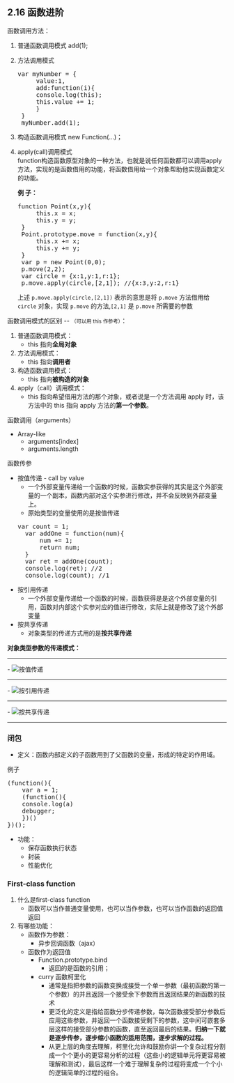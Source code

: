 ## 2.16 函数进阶 ##
函数调用方法：

1. 普通函数调用模式 add(1);
2. 方法调用模式 
	<pre>var myNumber = {
	    value:1,
	    add:function(i){
		console.log(this);
		this.value += 1;
	    }
	}
	myNumber.add(1);</pre>
3. 构造函数调用模式 new Function(...)；
4. apply(call)调用模式  
	function构造函数原型对象的一种方法，也就是说任何函数都可以调用apply方法，实现的是函数借用的功能，将函数借用给一个对象帮助他实现函数定义的功能。

	**例 子：**
	<pre>function Point(x,y){
        this.x = x;
	    this.y = y;
	}
	Point.prototype.move = function(x,y){
	    this.x += x;
	    this.y += y;
	}
	var p = new Point(0,0);
	p.move(2,2);
	var circle = {x:1,y:1,r:1};
	p.move.apply(circle,[2,1]); //{x:3,y:2,r:1}</pre>
	上述 `p.move.apply(circle,[2,1])` 表示的意思是将 `p.move` 方法借用给 `circle` 对象，实现 `p.move` 的方法,`[2,1]` 是 `p.move` 所需要的参数

函数调用模式的区别 -- <small>（可以用 this 作参考）</small>：

1. 普通函数调用模式：
	- this 指向**全局对象**
2. 方法调用模式：
	- this 指向**调用者**
3. 构造函数调用模式：
	- this 指向**被构造的对象**
4. apply（call）调用模式：
	- this 指向希望借用方法的那个对象，或者说是一个方法调用 apply 时，该方法中的 this 指向 apply 方法的**第一个参数**。

函数调用（arguments）

- Array-like
	- arguments[index]
	- arguments.length

函数传参

- 按值传递 - call by value
	- 一个外部变量传递给一个函数的时候，函数实参获得的其实是这个外部变量的一个副本，函数内部对这个实参进行修改，并不会反映到外部变量上。
	- 原始类型的变量使用的是按值传递
	<pre>var count = 1;
	var addOne = function(num){
	    num += 1;
	    return num;
	}
	var ret = addOne(count);
	console.log(ret); //2
	console.log(count); //1</pre> 
- 按引用传递
	- 一个外部变量传递给一个函数的时候，函数获得是是这个外部变量的引用，函数对内部这个实参对应的值进行修改，实际上就是修改了这个外部变量
- 按共享传递
	- 对象类型的传递方式用的是**按共享传递**

**对象类型参数的传递模式：**
	<hr>
	- ![按值传递](http://i.imgur.com/mlhPumb.png)<hr>
	- ![按引用传递](http://i.imgur.com/UlewZSL.png)<hr>
	- ![按共享传递](http://i.imgur.com/lmuCrW1.png)<hr>

### 闭包 ###
- 定义：函数内部定义的子函数用到了父函数的变量，形成的特定的作用域。

例子

<pre>(function(){
    var a = 1;
    (function(){
	console.log(a)
	debugger;
    })()
})();</pre>

- 功能：
	- 保存函数执行状态
	- 封装
	- 性能优化

### First-class function ###
1. 什么是first-class function
	- 函数可以当作普通变量使用，也可以当作参数，也可以当作函数的返回值返回
2. 有哪些功能：
	- 函数作为参数：
		- 异步回调函数（ajax）
	- 函数作为返回值
		- Function.prototype.bind
			- 返回的是函数的引用；
		- curry 函数柯里化
			- 通常是指把参数的函数变换成接受一个单一参数（最初函数的第一个参数）的并且返回一个接受余下参数而且返回结果的新函数的技术
			- 更泛化的定义是指给函数分步传递参数，每次函数接受部分参数后应用这些参数，并返回一个函数接受剩下的参数，这中间可嵌套多层这样的接受部分参数的函数，直至返回最后的结果。**归纳一下就是逐步传参，逐步缩小函数的适用范围，逐步求解的过程。**
			- 从更上层的角度去理解，柯里化允许和鼓励你讲一个复杂过程分割成一个个更小的更容易分析的过程（这些小的逻辑单元将更容易被理解和测试），最后这样一个难于理解复杂的过程将变成一个个小的逻辑简单的过程的组合。